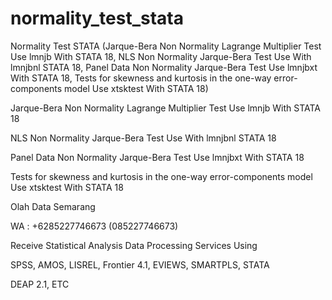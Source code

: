 # normality_test_stata
Normality Test STATA (Jarque-Bera Non Normality Lagrange Multiplier Test Use lmnjb With STATA 18, NLS Non Normality Jarque-Bera Test Use With lmnjbnl STATA 18, Panel Data Non Normality Jarque-Bera Test Use lmnjbxt With STATA 18, Tests for skewness and kurtosis in the one-way error-components model Use xtsktest With STATA 18)

Jarque-Bera Non Normality Lagrange Multiplier Test Use lmnjb With STATA 18

NLS Non Normality Jarque-Bera Test Use With lmnjbnl STATA 18

Panel Data Non Normality Jarque-Bera Test Use lmnjbxt With STATA 18

Tests for skewness and kurtosis in the one-way error-components model Use xtsktest With STATA 18

Olah Data Semarang

WA : +6285227746673 (085227746673)

Receive Statistical Analysis Data Processing Services Using

SPSS, AMOS, LISREL, Frontier 4.1, EVIEWS, SMARTPLS, STATA

DEAP 2.1, ETC
